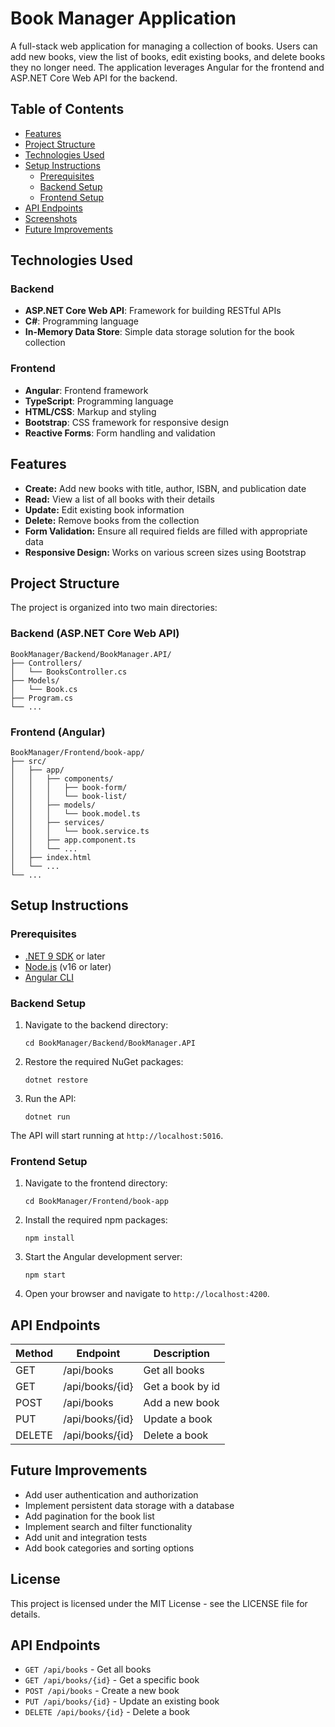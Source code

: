# Book Manager Application

A full-stack web application for managing a collection of books. Users can add new books, view the list of books, edit existing books, and delete books they no longer need. The application leverages Angular for the frontend and ASP.NET Core Web API for the backend.

## Table of Contents
- [Features](#features)
- [Project Structure](#project-structure)
- [Technologies Used](#technologies-used)
- [Setup Instructions](#setup-instructions)
  - [Prerequisites](#prerequisites)
  - [Backend Setup](#backend-setup)
  - [Frontend Setup](#frontend-setup)
- [API Endpoints](#api-endpoints)
- [Screenshots](#screenshots)
- [Future Improvements](#future-improvements)

## Technologies Used

### Backend
- **ASP.NET Core Web API**: Framework for building RESTful APIs
- **C#**: Programming language
- **In-Memory Data Store**: Simple data storage solution for the book collection

### Frontend
- **Angular**: Frontend framework
- **TypeScript**: Programming language
- **HTML/CSS**: Markup and styling
- **Bootstrap**: CSS framework for responsive design
- **Reactive Forms**: Form handling and validation

## Features

- **Create:** Add new books with title, author, ISBN, and publication date
- **Read:** View a list of all books with their details
- **Update:** Edit existing book information
- **Delete:** Remove books from the collection
- **Form Validation:** Ensure all required fields are filled with appropriate data
- **Responsive Design:** Works on various screen sizes using Bootstrap

## Project Structure

The project is organized into two main directories:

### Backend (ASP.NET Core Web API)
```
BookManager/Backend/BookManager.API/
├── Controllers/
│   └── BooksController.cs
├── Models/
│   └── Book.cs
├── Program.cs
└── ...
```

### Frontend (Angular)
```
BookManager/Frontend/book-app/
├── src/
│   ├── app/
│   │   ├── components/
│   │   │   ├── book-form/
│   │   │   └── book-list/
│   │   ├── models/
│   │   │   └── book.model.ts
│   │   ├── services/
│   │   │   └── book.service.ts
│   │   ├── app.component.ts
│   │   └── ...
│   ├── index.html
│   └── ...
└── ...
```

## Setup Instructions

### Prerequisites
- [.NET 9 SDK](https://dotnet.microsoft.com/download) or later
- [Node.js](https://nodejs.org/) (v16 or later)
- [Angular CLI](https://angular.io/cli)

### Backend Setup

1. Navigate to the backend directory:
   ```
   cd BookManager/Backend/BookManager.API
   ```

2. Restore the required NuGet packages:
   ```
   dotnet restore
   ```

3. Run the API:
   ```
   dotnet run
   ```

The API will start running at `http://localhost:5016`.

### Frontend Setup

1. Navigate to the frontend directory:
   ```
   cd BookManager/Frontend/book-app
   ```

2. Install the required npm packages:
   ```
   npm install
   ```

3. Start the Angular development server:
   ```
   npm start
   ```

4. Open your browser and navigate to `http://localhost:4200`.

## API Endpoints

| Method | Endpoint | Description |
|--------|----------|-------------|
| GET    | /api/books | Get all books |
| GET    | /api/books/{id} | Get a book by id |
| POST   | /api/books | Add a new book |
| PUT    | /api/books/{id} | Update a book |
| DELETE | /api/books/{id} | Delete a book |

## Future Improvements

- Add user authentication and authorization
- Implement persistent data storage with a database
- Add pagination for the book list
- Implement search and filter functionality
- Add unit and integration tests
- Add book categories and sorting options

## License

This project is licensed under the MIT License - see the LICENSE file for details.

## API Endpoints

- `GET /api/books` - Get all books
- `GET /api/books/{id}` - Get a specific book
- `POST /api/books` - Create a new book
- `PUT /api/books/{id}` - Update an existing book
- `DELETE /api/books/{id}` - Delete a book
